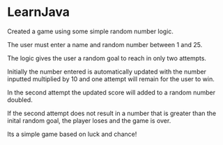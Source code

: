# LearnJava

Created a game using some simple random number logic.

The user must enter a name and random number between 1 and 25.

The logic gives the user a random goal to reach in only two attempts.

Initially the number entered is automatically updated with the number inputted multiplied by 10 and one attempt will remain for the user to win.

In the second attempt the updated score will added to a random number doubled. 

If the second attempt does not result in a number that is greater than the inital random goal, the player loses and the game is over.

Its a simple game based on luck and chance!
